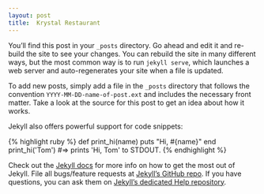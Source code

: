 ```yaml
---
layout: post
title:  Krystal Restaurant
---
```

You’ll find this post in your `_posts` directory. Go ahead and edit it and re-build the site to see your changes. You can rebuild the site in many different ways, but the most common way is to run `jekyll serve`, which launches a web server and auto-regenerates your site when a file is updated.

To add new posts, simply add a file in the `_posts` directory that follows the convention `YYYY-MM-DD-name-of-post.ext` and includes the necessary front matter. Take a look at the source for this post to get an idea about how it works.

Jekyll also offers powerful support for code snippets:

{% highlight ruby %}
def print_hi(name)
  puts "Hi, #{name}"
end
print_hi('Tom')
#=> prints 'Hi, Tom' to STDOUT.
{% endhighlight %}

Check out the [Jekyll docs][jekyll] for more info on how to get the most out of Jekyll. File all bugs/feature requests at [Jekyll’s GitHub repo][jekyll-gh]. If you have questions, you can ask them on [Jekyll’s dedicated Help repository][jekyll-help].

[jekyll]:      http://jekyllrb.com
[jekyll-gh]:   https://github.com/jekyll/jekyll
[jekyll-help]: https://github.com/jekyll/jekyll-help


<div style="height:300px;">
    <div id="map_canvas" style="width:100%; height:100%"></div>
</div>

<script>
    function initialize() {
        var mapOptions = {
            zoom: 8,
            center: new google.maps.LatLng(31.7802283,-85.947737),
            mapTypeId: google.maps.MapTypeId.ROADMAP
        }
        var map = new google.maps.Map(document.getElementById("map_canvas"), mapOptions);
    }
</script>
